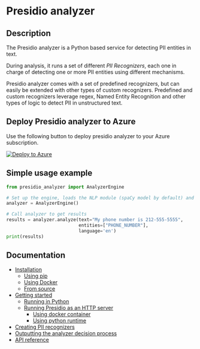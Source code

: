 # Presidio analyzer

## Description

The Presidio analyzer is a Python based service for detecting PII entities in text.

During analysis, it runs a set of different _PII Recognizers_,
each one in charge of detecting one or more PII entities using different mechanisms.

Presidio analyzer comes with a set of predefined recognizers,
but can easily be extended with other types of custom recognizers.
Predefined and custom recognizers leverage regex,
Named Entity Recognition and other types of logic to detect PII in unstructured text.

## Deploy Presidio analyzer to Azure

Use the following button to deploy presidio analyzer to your Azure subscription.

[![Deploy to Azure](https://aka.ms/deploytoazurebutton)](https://portal.azure.com/#create/Microsoft.Template/uri/https%3A%2F%2Fraw.githubusercontent.com%2Fmicrosoft%2Fpresidio%2Fmain%2Fpresidio-analyzer%2Fdeploytoazure.json)


## Simple usage example

```python
from presidio_analyzer import AnalyzerEngine

# Set up the engine, loads the NLP module (spaCy model by default) and other PII recognizers
analyzer = AnalyzerEngine()

# Call analyzer to get results
results = analyzer.analyze(text="My phone number is 212-555-5555",
                           entities=["PHONE_NUMBER"],
                           language='en')
print(results)

```

## Documentation

-   [Installation](../docs/analyzer/index.md#installation)
    -   [Using pip](../docs/analyzer/index.md#using-pip)
    -   [Using Docker](../docs/analyzer/index.md#using-docker)
    -   [From source](../docs/analyzer/index.md#from-source)
-   [Getting started](../docs/analyzer/index.md#getting-started)
    -   [Running in Python](../docs/analyzer/index.md#running-in-python)
    -   [Running Presidio as an HTTP server](../docs/analyzer/index.md#running-presidio-as-an-http-server)
        -   [Using docker container](../docs/analyzer/index.md#using-docker-container)
        -   [Using python runtime](../docs/analyzer/index.md#using-python-runtime)
-   [Creating PII recognizers](../docs/analyzer/index.md#creating-pii-recognizers)
-   [Outputting the analyzer decision process](../docs/analyzer/index.md#outputting-the-analyzer-decision-process)
-   [API reference](../docs/analyzer/index.md#api-reference)
